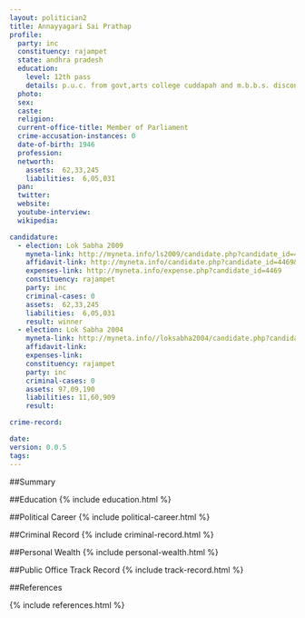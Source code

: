 ```yaml
---
layout: politician2
title: Annayyagari Sai Prathap
profile: 
  party: inc
  constituency: rajampet
  state: andhra pradesh
  education: 
    level: 12th pass
    details: p.u.c. from govt,arts college cuddapah and m.b.b.s. discontinued in 3rd year from dharwad university, s.s.l.c. from municipal high school cuddapah
  photo: 
  sex: 
  caste: 
  religion: 
  current-office-title: Member of Parliament
  crime-accusation-instances: 0
  date-of-birth: 1946
  profession: 
  networth: 
    assets:  62,33,245
    liabilities:  6,05,031
  pan: 
  twitter: 
  website: 
  youtube-interview: 
  wikipedia: 

candidature: 
  - election: Lok Sabha 2009
    myneta-link: http://myneta.info/ls2009/candidate.php?candidate_id=4469
    affidavit-link: http://myneta.info/candidate.php?candidate_id=4469&scan=original
    expenses-link: http://myneta.info/expense.php?candidate_id=4469
    constituency: rajampet 
    party: inc
    criminal-cases: 0
    assets:  62,33,245
    liabilities:  6,05,031
    result: winner 
  - election: Lok Sabha 2004
    myneta-link: http://myneta.info//loksabha2004/candidate.php?candidate_id=220
    affidavit-link: 
    expenses-link: 
    constituency: rajampet 
    party: inc
    criminal-cases: 0
    assets: 97,09,190
    liabilities: 11,60,909
    result:  

crime-record: 

date: 
version: 0.0.5
tags: 
---
```

##Summary


##Education
{% include education.html %}


##Political Career
{% include political-career.html %}


##Criminal Record
{% include criminal-record.html %}


##Personal Wealth
{% include personal-wealth.html %}


##Public Office Track Record
{% include track-record.html %}


##References


{% include references.html %}